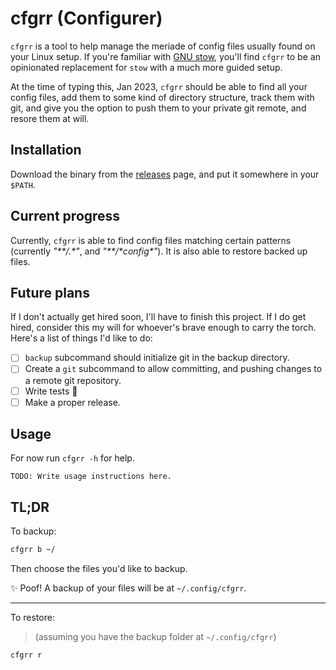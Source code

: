 # cfgrr (Configurer)

`cfgrr` is a tool to help manage the meriade of config files usually found on your Linux setup. If you're familiar with [GNU stow](https://www.gnu.org/software/stow/), you'll find `cfgrr` to be an opinionated replacement for `stow` with a much more guided setup.

At the time of typing this, Jan 2023, `cfgrr` should be able to find all your config files, add them to some kind of directory structure, track them with git, and give you the option to push them to your private git remote, and resore them at will.

## Installation

Download the binary from the [releases](https://github.com/osamaadam/cfgrr/releases) page, and put it somewhere in your `$PATH`.

## Current progress

Currently, `cfgrr` is able to find config files matching certain patterns (currently _"\*\*/.\*"_, and _"\*\*/\*config\*"_). It is also able to restore backed up files.

## Future plans

If I don't actually get hired soon, I'll have to finish this project. If I do get hired, consider this my will for whoever's brave enough to carry the torch. Here's a list of things I'd like to do:

- [ ] `backup` subcommand should initialize git in the backup directory.
- [ ] Create a `git` subcommand to allow committing, and pushing changes to a remote git repository.
- [ ] Write tests :eyes:
- [ ] Make a proper release.

## Usage

For now run `cfgrr -h` for help.

```
TODO: Write usage instructions here.
```

## TL;DR

To backup:

```sh
cfgrr b ~/
```

Then choose the files you'd like to backup.

:sparkles: Poof! A backup of your files will be at `~/.config/cfgrr`.

---

To restore:

> (assuming you have the backup folder at `~/.config/cfgrr`)

```sh
cfgrr r
```

